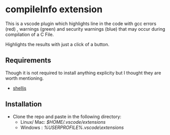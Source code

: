 # compileInfo extension
This is a vscode plugin which highlights line in the code with gcc errors (red) , warnings (green) and security warnings (blue) that may occur during compilation of a C File.

Highlights the results with just a click of a button.

## Requirements
Though it is not required to install anything explicity but I thought they are worth mentioning.
- [shelljs](https://www.npmjs.com/package/shelljs)


## Installation
- Clone the repo and paste in the following directory:
   - Linux/ Mac: _$HOME/.vscode/extensions_
   - Windows : _%USERPROFILE%.vscode\extensions_
